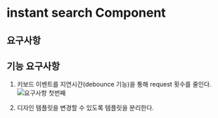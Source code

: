 # instant search Component

## 요구사항

## 기능 요구사항

1. 키보드 이벤트를 지연시간(debounce 기능)을 통해 request 횟수를 줄인다.
![요구사항 첫번째](./assets/instant-search_scope1.png)


2. 디자인 템플릿을 변경할 수 있도록 템플릿을 분리한다.



